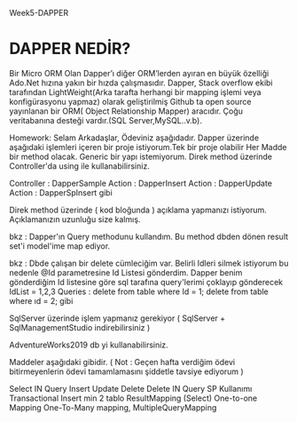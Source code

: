 Week5-DAPPER

# DAPPER NEDİR?
Bir Micro ORM Olan Dapper’ı diğer ORM’lerden ayıran en büyük özelliği Ado.Net hızına yakın bir hızda çalışmasıdır.
Dapper, Stack overflow ekibi tarafından LightWeight(Arka tarafta herhangi bir mapping işlemi veya konfigürasyonu yapmaz) olarak geliştirilmiş Github ta open source yayınlanan bir ORM( Object Relationship Mapper) aracıdır.
Çoğu veritabanına desteği vardır.(SQL Server,MySQL..v.b).



Homework:
Selam Arkadaşlar, Ödeviniz aşağıdadır. Dapper üzerinde aşağıdaki işlemleri içeren bir proje istiyorum.Tek bir proje olabilir Her Madde bir method olacak. Generic bir yapı istemiyorum. Direk method üzerinde Controller'da using ile kullanabilirsiniz.

Controller : DapperSample Action : DapperInsert Action : DapperUpdate Action : DapperSpInsert gibi

Direk method üzerinde ( kod bloğunda ) açıklama yapmanızı istiyorum. Açıklamanızın uzunluğu size kalmış.

bkz : Dapper'ın Query methodunu kullandım. Bu method dbden dönen result set'i model'ime map ediyor.

bkz : Dbde çalışan bir delete cümleciğim var. Belirli Idleri silmek istiyorum bu nedenle @Id parametresine Id Listesi gönderdim. Dapper benim gönderdiğim Id listesine göre sql tarafına query'lerimi çoklayıp gönderecek IdList = 1,2,3 Queries : delete from table where Id = 1; delete from table where ıd = 2; gibi

SqlServer üzerinde işlem yapmanız gerekiyor ( SqlServer + SqlManagementStudio indirebilirsiniz )

AdventureWorks2019 db yi kullanabilirsiniz.

Maddeler aşağıdaki gibidir. ( Not : Geçen hafta verdiğim ödevi bitirmeyenlerin ödevi tamamlamasını şiddetle tavsiye ediyorum )

Select IN Query
Insert
Update
Delete
Delete IN Query
SP Kullanımı
Transactional Insert min 2 tablo
ResultMapping (Select)
One-to-one Mapping
One-To-Many mapping,
MultipleQueryMapping
